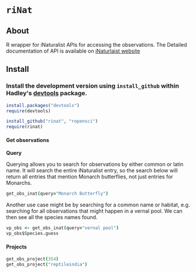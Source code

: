 # `riNat`


## About
R wrapper for iNaturalist APIs for accessing the observations. The Detailed documentation of API is available on [iNaturlaist website](http://www.inaturalist.org/pages/api+reference) 

## Install

### Install the development version using `install_github` within Hadley's [devtools](https://github.com/hadley/devtools) package.

```R
install.packages("devtools")
require(devtools)

install_github("rinat", "ropensci")
require(rinat)
```


#### Get observations

__Query__

Querying allows you to search for observations by either common or latin name.  It will search the entire iNaturalist entry, so the search below will return all entries that mention Monarch butterflies, not just entries for Monarchs.

```coffee
get_obs_inat(query="Monarch Butterfly")
```

Another use case might be by searching for a common name or habitat, e.g. searching for all observations that might happen in a vernal pool.  We can then see all the species names found.  

```coffee
vp_obs <- get_obs_inat(query="vernal pool")
vp_obs$Species.guess
```

#### Projects

```coffee
get_obs_project(354)
get_obs_project("reptileindia") 
```
